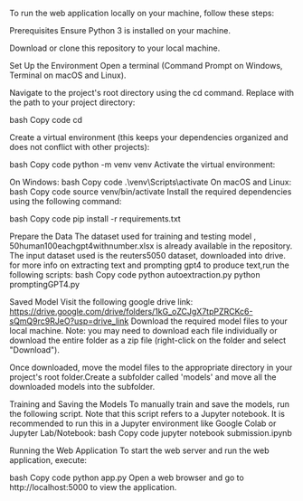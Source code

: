 To run the web application locally on your machine, follow these steps:

Prerequisites
Ensure Python 3 is installed on your machine.

Download or clone this repository to your local machine.

Set Up the Environment
Open a terminal (Command Prompt on Windows, Terminal on macOS and Linux).

Navigate to the project's root directory using the cd command. Replace <project-directory> with the path to your project directory:

bash
Copy code
cd <project-directory>

Create a virtual environment (this keeps your dependencies organized and does not conflict with other projects):

bash
Copy code
python -m venv venv
Activate the virtual environment:

On Windows:
bash
Copy code
.\venv\Scripts\activate
On macOS and Linux:
bash
Copy code
source venv/bin/activate
Install the required dependencies using the following command:

bash
Copy code
pip install -r requirements.txt

Prepare the Data
The dataset used for training and testing model , 50human100eachgpt4withnumber.xlsx is already available in the repository. 
The input dataset used is the reuters5050 dataset, downloaded into drive. for more info on extracting text and prompting gpt4 to produce text,run the following scripts:
bash
Copy code
python autoextraction.py
python promptingGPT4.py

Saved Model
Visit the following google drive link: https://drive.google.com/drive/folders/1kG_oZCJgX7tpPZRCKc6-sQmQ9rc9RJeO?usp=drive_link
Download the required model files to your local machine. Note: you may need to download each file individually or download the entire folder as a zip file (right-click on the folder and select "Download").

Once downloaded, move the model files to the appropriate directory in your project's root folder.Create a subfolder called 'models' and move all the downloaded models into the subfolder. 

Training and Saving the Models
To manually train and save the models, run the following script. Note that this script refers to a Jupyter notebook. It is recommended to run this in a Jupyter environment like Google Colab or Jupyter Lab/Notebook:
bash
Copy code
jupyter notebook submission.ipynb

Running the Web Application
To start the web server and run the web application, execute:

bash
Copy code
python app.py
Open a web browser and go to http://localhost:5000 to view the application.
